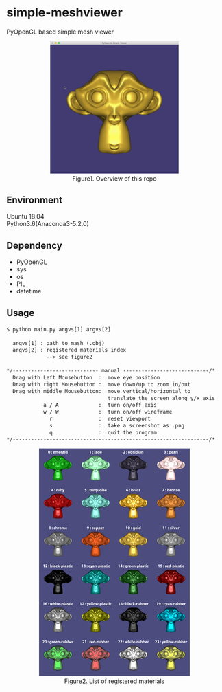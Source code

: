 # simple-meshviewer
PyOpenGL based simple mesh viewer

<div align="center">
  <img src="figure/usage.gif" width=300>
  <div style="text-align: center;">
    Figure1. Overview of this repo
  </div>
</div>


## Environment
Ubuntu 18.04  
Python3.6(Anaconda3-5.2.0)



## Dependency

+ PyOpenGL
+ sys
+ os
+ PIL
+ datetime


## Usage
```
$ python main.py argvs[1] argvs[2]

  argvs[1] : path to mash (.obj)
  argvs[2] : registered materials index
             --> see figure2

*/---------------------------- manual ----------------------------/*
  Drag with Left Mousebutton  :  move eye position
  Drag with right Mousebutton :  move down/up to zoom in/out
  Drag with middle Mousebutton:  move vertical/horizontal to
                                 translate the screen along y/x axis
            a / A             :  turn on/off axis 
            w / W             :  turn on/off wireframe 
              r               :  reset viewport 
              s               :  take a screenshot as .png 
              q               :  quit the program
*/----------------------------------------------------------------/*

```

<div align="center">
  <img src="figure/figure1.png" width=70%>
  <div style="text-align: center;">
    Figure2. List of registered materials
  </div>
</div>
